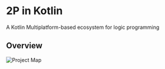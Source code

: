 # 2P in Kotlin
A Kotlin Multiplatform-based ecosystem for logic programming

## Overview

![Project Map](http://www.plantuml.com/plantuml/svg/dLTBSnCv4BxFhr3bagGsJW57bsC83xQsO2cAP7CWoK6UQTjQDDAWHpOkDlzzzHWt6eqof9P36Edx-j7gRgdzIXkgZ6rvPPZXG5vqX0doGHhEH5LrjFv6Dq1ggO3yg2f2Y8CDg3MjWLo2QjqkwV_zHfZ-NKahcZbvBIK7Age4XE-MSdqapHRKFCWU8o-XRQdUlf4D73dq3s5I3TeeMnkhAEUxTzFQ4X5McsbwQc8J_B-KHzgkvkJ2hhHXnXecnN7A0ZD5I9YBInBDBKbDjN6AZzsQf2PhBeMBDj86Y94NpdsnyM3y2k13-2ka0NBWF26KCwf1e-ytmkyoJTPI4H1qnPqaSP7V22_epLodZj_U2BqJXjw7p9i3GdKWVP86l2bSa1c7jPdvPPNNmXifjA723EhXZd8BSt8kTj7nNEYAgW5Vq1OmrEI4PDjnCF0fXGTbTowasBNIwYof8uiNeOIoedrlHMsaEZUoPJLg88DSh2Edu1rLpEn6jKhLHhl8bQAxHSX_Xdrasio9_rk4B-3xdBW_5aGDFIChG2OQk0zs-zefH_p9jg1OFGnPcAkOcjTiunHiG2Le0pLhAV_9U1itgYmbLC6btBTKRoOsRT4J3y16KJug4VG3l2D5sI-Go-NUbULyJiToMJib_HHWSdQsp_UD2EdrEy_yzqRxp-jRtoHUEJO9BiXCiStMpFnwT64gQxPPyRazm9eRbYLb7949Lm-DKt5u8xotFpVNb6iuz7v6itj7SOMUXetSrNTjPtRErIcxrxSZgpyUeiaWZYPnrTyWOLsqU07cyNIHCtBmu-40NHgB-twQbdUfAyjdebDndnuIAXg2bV42Jm4F9cCyyuSIJE2Pn0KUYL-ExrJRSPYEv_IWU1KHvrKvplzpmdZ5_-sxWaanhU7aIJx5zsxnxwoH_uXPVpEF0NnP2f1_Fu8k926slv0UGR4xzpo4mbLJHF02YuBHuKnb2V2fBGBfWPO8FbSLNYwu7Jkui9-qLVZqYEtwVVHY3A4Pnq7hcLY6nTACJWFkv_fmVEJK-WbbiVW2jQ5Yms6vt5ykMP5vAjPyuVd5AflF3ggCjGNQpFjJV9bXAzdiadSogKDiyN0T4hdUEp7G83kV9yg34KH0D46s5CeNcpPliHsc0iYWqK3XvAyz_oI4Tfj5bVdobYce3RlxXKFF9q_K4OJb_2cEFS6bznG7iLAMo5ciyrEvFdBcuRYaBM-Oc3Z4-pNY8IMFWdX6A1_uI0WUFp9N_acxnOSJSXNdk9fJhGS_3XPNL9qGdFG669ajlNnLEQtxZh62hTtpcrdvo-qo6CxCjNJmlPaFL5O9eTtO8_Cy7ke9CI_mvqygy38LeARUbaL6Oqfqj4ps_qMz3sbePWjIZMExn6tKhIm7tG_9FXFB16lwP241ivUmuiM3b9ZmmI3TSQkFeaVpteNZ_KTEYyhcVTtyf6N9e4patEB98JVjiOIPZVkvHlnrW64D-9dMCJkXKwr1cVF70XmpXygHDo9-VRBAhxzMgS0eMfi9bHcph7BCE-TyMcb6BklD1iVHev9hD7x9G1EgWB2sjOQkECmH1rflIGjcAnjlsohXtprAaD2RTJvPolck9sd4gRD_1tpVRolBk26h7K42DCmudPv0f83mFuAzPQO94tVo6pJ4Tb9KwPkNDhMM7D-MPDRqkweVbpw-ZKlY1uzbZwKwEghqMCTd9RdSVFQO6i_d9Uv7k2zGeoLluTJVvgTBic_x1ZeNaYOkl7ZjdjhEmRLKC00ZlqS3Sm378pWjAqOmHZd0NhaFs_B_0000)